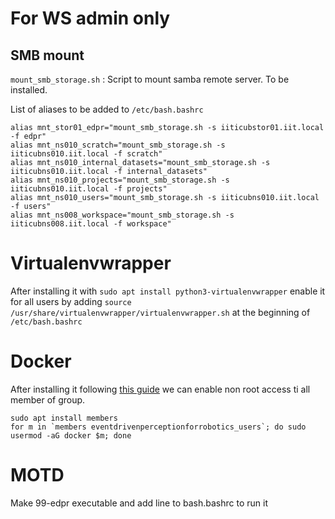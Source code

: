 # For WS admin only

## SMB mount
``mount_smb_storage.sh`` : Script to mount samba remote server. To be installed.

List of aliases to be added to ``/etc/bash.bashrc``

```
alias mnt_stor01_edpr="mount_smb_storage.sh -s iiticubstor01.iit.local -f edpr"
alias mnt_ns010_scratch="mount_smb_storage.sh -s iiticubns010.iit.local -f scratch"
alias mnt_ns010_internal_datasets="mount_smb_storage.sh -s iiticubns010.iit.local -f internal_datasets"
alias mnt_ns010_projects="mount_smb_storage.sh -s iiticubns010.iit.local -f projects"
alias mnt_ns010_users="mount_smb_storage.sh -s iiticubns010.iit.local -f users"
alias mnt_ns008_workspace="mount_smb_storage.sh -s iiticubns008.iit.local -f workspace"
```
# Virtualenvwrapper

After installing it with ``sudo apt install python3-virtualenvwrapper`` enable it for all users by adding ``source /usr/share/virtualenvwrapper/virtualenvwrapper.sh`` at the beginning of ``/etc/bash.bashrc``

# Docker
After installing it following [this guide](https://docs.docker.com/engine/install/ubuntu/) we can enable 
non root access ti all member of group.

``` 
sudo apt install members
for m in `members eventdrivenperceptionforrobotics_users`; do sudo usermod -aG docker $m; done
```

# MOTD

Make 99-edpr executable and add line to bash.bashrc to run it